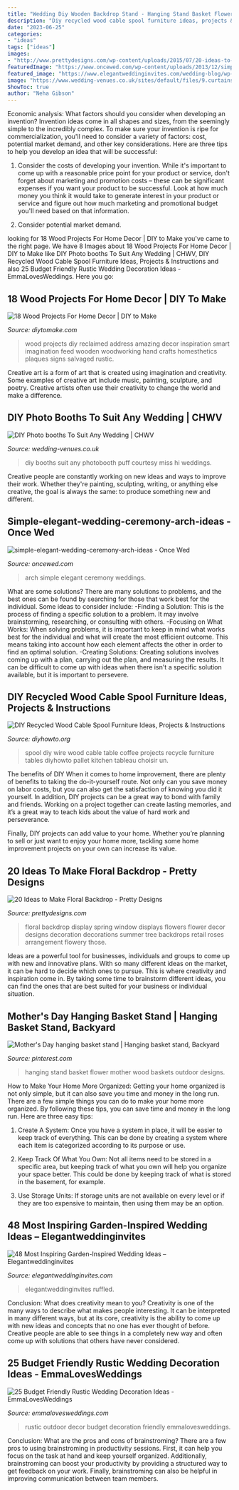 ```yaml
---
title: "Wedding Diy Wooden Backdrop Stand - Hanging Stand Basket Flower Mother Wood Baskets Outdoor Designs"
description: "Diy recycled wood cable spool furniture ideas, projects &amp; instructions"
date: "2023-06-25"
categories:
- "ideas"
tags: ["ideas"]
images:
- "http://www.prettydesigns.com/wp-content/uploads/2015/07/20-ideas-to-make-floral-backdrop8.jpg"
featuredImage: "https://www.oncewed.com/wp-content/uploads/2013/12/simple-elegant-wedding-ceremony-arch-ideas.png"
featured_image: "https://www.elegantweddinginvites.com/wedding-blog/wp-content/uploads/2017/03/greenery-spring-outdoor-garden-wedding-ceremony.jpg"
image: "https://www.wedding-venues.co.uk/sites/default/files/9.curtains-flowers-himisspuff-DIY-photobooth-backdrops-weddings.jpg"
ShowToc: true
author: "Neha Gibson"
---
```



Economic analysis: What factors should you consider when developing an invention?
Invention ideas come in all shapes and sizes, from the seemingly simple to the incredibly complex. To make sure your invention is ripe for commercialization, you'll need to consider a variety of factors: cost, potential market demand, and other key considerations. Here are three tips to help you develop an idea that will be successful: 
1. Consider the costs of developing your invention. While it's important to come up with a reasonable price point for your product or service, don't forget about marketing and promotion costs – these can be significant expenses if you want your product to be successful. Look at how much money you think it would take to generate interest in your product or service and figure out how much marketing and promotional budget you'll need based on that information.

2. Consider potential market demand.

	

		
looking for 18 Wood Projects For Home Decor | DIY to Make you've came to the right page. We have 8 Images about 18 Wood Projects For Home Decor | DIY to Make like DIY Photo booths To Suit Any Wedding | CHWV, DIY Recycled Wood Cable Spool Furniture Ideas, Projects &amp; Instructions and also 25 Budget Friendly Rustic Wedding Decoration Ideas - EmmaLovesWeddings. Here you go:
		
    
## 18 Wood Projects For Home Decor | DIY To Make

<img loading=lazy src="http://www.diytomake.com/wp-content/uploads/2016/03/DIY-Reclaimed-Wood-Projects-1.jpg" onerror="this.onerror=null;this.src='https://tse1.mm.bing.net/th?id=OIP.SkjX2-ILYZzP6rSSLo3A3QHaJ3&amp;pid=15.1';" alt="18 Wood Projects For Home Decor | DIY to Make">

_Source: diytomake.com_

>wood projects diy reclaimed address amazing decor inspiration smart imagination feed wooden woodworking hand crafts homesthetics plaques signs salvaged rustic. 

	

Creative art is a form of art that is created using imagination and creativity. Some examples of creative art include music, painting, sculpture, and poetry. Creative artists often use their creativity to change the world and make a difference.

    
## DIY Photo Booths To Suit Any Wedding | CHWV

<img loading=lazy src="https://www.wedding-venues.co.uk/sites/default/files/9.curtains-flowers-himisspuff-DIY-photobooth-backdrops-weddings.jpg" onerror="this.onerror=null;this.src='https://tse3.mm.bing.net/th?id=OIP.PQDAgo8YylIeyYtj2D_lhQHaLH&amp;pid=15.1';" alt="DIY Photo booths To Suit Any Wedding | CHWV">

_Source: wedding-venues.co.uk_

>diy booths suit any photobooth puff courtesy miss hi weddings. 

	

Creative people are constantly working on new ideas and ways to improve their work. Whether they're painting, sculpting, writing, or anything else creative, the goal is always the same: to produce something new and different.

    
## Simple-elegant-wedding-ceremony-arch-ideas - Once Wed

<img loading=lazy src="https://www.oncewed.com/wp-content/uploads/2013/12/simple-elegant-wedding-ceremony-arch-ideas.png" onerror="this.onerror=null;this.src='https://tse2.mm.bing.net/th?id=OIP.U0jKJqEYsGzmfi89pyyOdgHaKH&amp;pid=15.1';" alt="simple-elegant-wedding-ceremony-arch-ideas - Once Wed">

_Source: oncewed.com_

>arch simple elegant ceremony weddings. 

	

What are some solutions?
There are many solutions to problems, and the best ones can be found by searching for those that work best for the individual. Some ideas to consider include: 
-Finding a Solution: This is the process of finding a specific solution to a problem. It may involve brainstorming, researching, or consulting with others. 
-Focusing on What Works: When solving problems, it is important to keep in mind what works best for the individual and what will create the most efficient outcome. This means taking into account how each element affects the other in order to find an optimal solution. 
-Creating Solutions: Creating solutions involves coming up with a plan, carrying out the plan, and measuring the results. It can be difficult to come up with ideas when there isn't a specific solution available, but it is important to persevere.

    
## DIY Recycled Wood Cable Spool Furniture Ideas, Projects &amp; Instructions

<img loading=lazy src="http://www.diyhowto.org/wp-content/uploads/DIYHowto-DIY-Wood-Wire-Spool-Recycle-Ideas-05.jpg" onerror="this.onerror=null;this.src='https://tse1.mm.bing.net/th?id=OIP.XfJcJ0OiixZimTQ-3BfX8gHaLH&amp;pid=15.1';" alt="DIY Recycled Wood Cable Spool Furniture Ideas, Projects &amp; Instructions">

_Source: diyhowto.org_

>spool diy wire wood cable table coffee projects recycle furniture tables diyhowto pallet kitchen tableau choisir un. 

	

The benefits of DIY
When it comes to home improvement, there are plenty of benefits to taking the do-it-yourself route. Not only can you save money on labor costs, but you can also get the satisfaction of knowing you did it yourself.
In addition, DIY projects can be a great way to bond with family and friends. Working on a project together can create lasting memories, and it’s a great way to teach kids about the value of hard work and perseverance.

Finally, DIY projects can add value to your home. Whether you’re planning to sell or just want to enjoy your home more, tackling some home improvement projects on your own can increase its value.

    
## 20 Ideas To Make Floral Backdrop - Pretty Designs

<img loading=lazy src="http://www.prettydesigns.com/wp-content/uploads/2015/07/20-ideas-to-make-floral-backdrop8.jpg" onerror="this.onerror=null;this.src='https://tse3.mm.bing.net/th?id=OIP.JEzpeY9e4OuUtpWpAP6CpAHaLH&amp;pid=15.1';" alt="20 Ideas to Make Floral Backdrop - Pretty Designs">

_Source: prettydesigns.com_

>floral backdrop display spring window displays flowers flower decor designs decoration decorations summer tree backdrops retail roses arrangement flowery those. 

	

Ideas are a powerful tool for businesses, individuals and groups to come up with new and innovative plans. With so many different ideas on the market, it can be hard to decide which ones to pursue. This is where creativity and inspiration come in. By taking some time to brainstorm different ideas, you can find the ones that are best suited for your business or individual situation.

    
## Mother&#039;s Day Hanging Basket Stand | Hanging Basket Stand, Backyard

<img loading=lazy src="https://i.pinimg.com/736x/eb/a6/34/eba6341448e491cc36e0732b1643dd7d--hanging-basket-stand-hanging-baskets.jpg" onerror="this.onerror=null;this.src='https://tse2.mm.bing.net/th?id=OIP.ffc9b-B94aecf2WobQK6mAHaJ3&amp;pid=15.1';" alt="Mother&#039;s Day hanging basket stand | Hanging basket stand, Backyard">

_Source: pinterest.com_

>hanging stand basket flower mother wood baskets outdoor designs. 

	

How to Make Your Home More Organized: Getting your home organized is not only simple, but it can also save you time and money in the long run.
There are a few simple things you can do to make your home more organized. By following these tips, you can save time and money in the long run. Here are three easy tips:
1. Create A System: Once you have a system in place, it will be easier to keep track of everything. This can be done by creating a system where each item is categorized according to its purpose or use.

2. Keep Track Of What You Own: Not all items need to be stored in a specific area, but keeping track of what you own will help you organize your space better. This could be done by keeping track of what is stored in the basement, for example.

3. Use Storage Units: If storage units are not available on every level or if they are too expensive to maintain, then using them may be an option.

    
## 48 Most Inspiring Garden-Inspired Wedding Ideas – Elegantweddinginvites

<img loading=lazy src="https://www.elegantweddinginvites.com/wedding-blog/wp-content/uploads/2017/03/greenery-spring-outdoor-garden-wedding-ceremony.jpg" onerror="this.onerror=null;this.src='https://tse3.mm.bing.net/th?id=OIP.UrRiTiMs2g9c29DaUvmPMQHaLG&amp;pid=15.1';" alt="48 Most Inspiring Garden-Inspired Wedding Ideas – Elegantweddinginvites">

_Source: elegantweddinginvites.com_

>elegantweddinginvites ruffled. 

	

Conclusion: What does creativity mean to you?
Creativity is one of the many ways to describe what makes people interesting. It can be interpreted in many different ways, but at its core, creativity is the ability to come up with new ideas and concepts that no one has ever thought of before. Creative people are able to see things in a completely new way and often come up with solutions that others have never considered.

    
## 25 Budget Friendly Rustic Wedding Decoration Ideas - EmmaLovesWeddings

<img loading=lazy src="https://emmalovesweddings.com/wp-content/uploads/2020/04/rustic-outdoor-wedding-decor.jpg" onerror="this.onerror=null;this.src='https://tse2.mm.bing.net/th?id=OIP.Ju4s7QE51lCI38POzO1lmAHaLH&amp;pid=15.1';" alt="25 Budget Friendly Rustic Wedding Decoration Ideas - EmmaLovesWeddings">

_Source: emmalovesweddings.com_

>rustic outdoor decor budget decoration friendly emmalovesweddings. 

	

Conclusion: What are the pros and cons of brainstroming?
There are a few pros to using brainstroming in productivity sessions. First, it can help you focus on the task at hand and keep yourself organized. Additionally, brainstroming can boost your productivity by providing a structured way to get feedback on your work. Finally, brainstroming can also be helpful in improving communication between team members.

